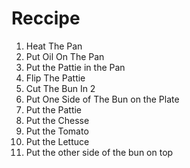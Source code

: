 # Reccipe
1. Heat The Pan
1. Put Oil On The Pan
1. Put the Pattie in the Pan
1. Flip The Pattie
1. Cut The Bun In 2
1. Put One Side of The Bun on the Plate
1. Put the Pattie
1. Put the Chesse
1. Put the Tomato
1. Put the Lettuce 
1. Put the other side of the bun on top
